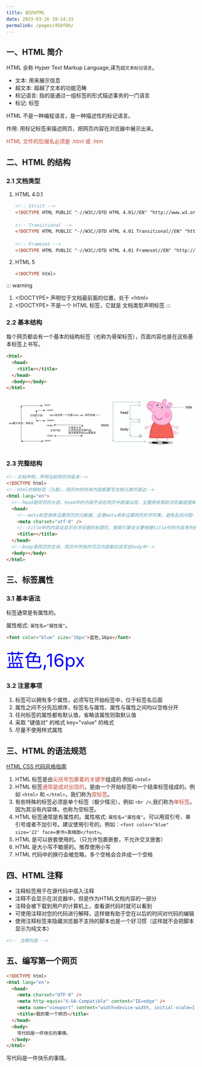 ```yaml
---
title: 初识HTML
date: 2023-03-26 19:14:31
permalink: /pages/450f8b/
---
```


## 一、HTML 简介

HTML 全称 Hyper Text Markup Language,译为`超文本标记语言`。

- 文本: 用来展示信息
- 超文本: 超越了文本的功能范畴
- 标记语言: 指的是通过一组标签的形式描述事务的一门语言
- 标记: 标签

HTML 不是一种编程语言，是一种描述性的标记语言。

作用: 用标记标签来描述网页，把网页内容在浏览器中展示出来。

<font color="#C3463A">HTML 文件的后缀名必须是 .html 或 .htm</font>

## 二、HTML 的结构

### 2.1 文档类型

1. HTML 4.0.1
    ```html
    <!-- Strict -->
    <!DOCTYPE HTML PUBLIC "-//W3C//DTD HTML 4.01//EN" "http://www.w3.org/TR/html4/strict.dtd">

    <!-- Transitional -->
    <!DOCTYPE HTML PUBLIC "-//W3C//DTD HTML 4.01 Transitional//EN" "http://www.w3.org/TR/html4/loose.dtd">

    <!-- Frameset -->
    <!DOCTYPE HTML PUBLIC "-//W3C//DTD HTML 4.01 Frameset//EN" "http://www.w3.org/TR/html4/frameset.dtd">
    ```
2. HTML 5
    ```html
    <!DOCTYPE html>
    ```

::: warning
1. &lt;!DOCTYPE&gt; 声明位于文档最前面的位置，处于 &lt;html&gt;
2. &lt;!DOCTYPE&gt; 不是一个 HTML 标签，它就是 文档类型声明标签
:::

### 2.2 基本结构

每个网页都会有一个基本的结构标签（也称为骨架标签），页面内容也是在这些基本标签上书写。

```html
<html>
  <head>
    <title></title>
  </head>
  <body></body>
</html>
```

![](/img/html/HTML%20基本结构.jpg)

### 2.3 完整结构

```html
<!--文档声明，声明当前网页的版本-->
<!DOCTYPE html>
<!--html的根标签（元素），网页中的所有内容都要写在根元素的里边-->
<html lang="en">
  <!--head是网页的头部，head中的内容不会在网页中直接出现，主要用来帮助浏览器或搜索引擎来解析网页-->
  <head>
    <!--meta标签用来设置网页的元数据，这里meta用来设置网页的字符集，避免乱码问题-->
    <meta charset="utf-8" />
    <!--title中的内容会显示在浏览器的标题栏，搜索引擎会主要根据title中的内容来判断网页的主要内容-->
    <title></title>
  </head>
  <!--body是网页的主体，网页中所有的可见内容都应该写在body中-->
  <body></body>
</html>
```

## 三、标签属性

### 3.1 基本语法

标签通常是有属性的。

属性格式: `属性名="属性值"`。

```html
<font color="blue" size="16px">蓝色,16px</font>
```

<output>
  <font color="blue" size="16px">蓝色,16px</font>
</output>

### 3.2 注意事项

1. 标签可以拥有多个属性，必须写在开始标签中，位于标签名后面
2. 属性之间不分先后顺序，标签名与属性、属性与属性之间均以空格分开
3. 任何标签的属性都有默认值，省略该属性则取默认值
4. 采取 "键值对" 的格式 key="value" 的格式
5. 尽量不使用样式属性

## 三、HTML 的语法规范

[HTML CSS 代码风格指南](https://codeguide.bootcss.com/)

1. HTML 标签是由<font color="#C3463A">尖括号包裹着的关键字</font>组成的.例如 `<html>`
2. HTML 标签<font color="#C3463A">通常是成对出现的</font>，是由一个开始标签和一个结束标签组成的。例如 `<html>` 和 `</html>`，我们称为<font color="#C3463A">双标签</font>。
3. 有些特殊的标签必须是单个标签（极少情况），例如 `<br />`,我们称为<font color="#C3463A">单标签</font>。因为其没有内容体，也称为空标签。
4. HTML 标签通常是有属性的。属性格式: `属性名="属性值"`。可以用双引号、单引号或者不加引号。建议使用引号的。例如：`<font color="blue" size='22' face=隶书>真晴朗</font>`。
5. HTML 是可以嵌套使用的。（只允许包裹嵌套，不允许交叉嵌套）
6. HTML 是大小写不敏感的。推荐使用小写
7. HTML 代码中的换行会被忽略，多个空格会合并成一个空格

## 四、HTML 注释

- 注释标签用于在源代码中插入注释
- 注释不会显示在浏览器中，但是作为HTML文档内容的一部分
- 注释会被下载到用户的计算机上，查看源代码时就可以看到
- 可使用注释对您的代码进行解释，这样做有助于您在以后的时间对代码的编辑
- 使用注释标签来隐藏浏览器不支持的脚本也是一个好习惯（这样就不会把脚本显示为纯文本）

```html
<!-- 注释内容 -->
```

## 五、编写第一个网页

```html
<!DOCTYPE html>
<html lang="en">
  <head>
    <meta charset="UTF-8" />
    <meta http-equiv="X-UA-Compatible" content="IE=edge" />
    <meta name="viewport" content="width=device-width, initial-scale=1.0" />
    <title>我的第一个网页</title>
  </head>
  <body>
    写代码是一件快乐的事情。
  </body>
</html>
```

<output>
  写代码是一件快乐的事情。
</output>